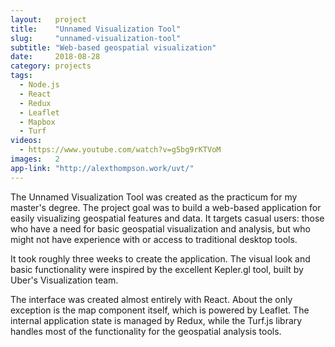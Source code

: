 ```yaml
---
layout:   project
title:    "Unnamed Visualization Tool"
slug:     "unnamed-visualization-tool"
subtitle: "Web-based geospatial visualization"
date:     2018-08-28
category: projects
tags:
  - Node.js
  - React
  - Redux
  - Leaflet
  - Mapbox
  - Turf
videos:
  - https://www.youtube.com/watch?v=g5bg9rKTVoM
images:   2
app-link: "http://alexthompson.work/uvt/"
---
```

The Unnamed Visualization Tool was created as the practicum for my master's degree. The project goal was to build a web-based application for easily visualizing geospatial features and data. It targets casual users: those who have a need for basic geospatial visualization and analysis, but who might not have experience with or access to traditional desktop tools.

It took roughly three weeks to create the application. The visual look and basic functionality were inspired by the excellent Kepler.gl tool, built by Uber's Visualization team.

The interface was created almost entirely with React. About the only exception is the map component itself, which is powered by Leaflet. The internal application state is managed by Redux, while the Turf.js library handles most of the functionality for the geospatial analysis tools.